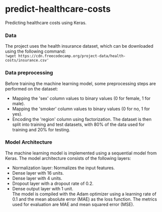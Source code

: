 # predict-healthcare-costs
Predicting healthcare costs using Keras.

### Data
The project uses the health insurance dataset, which can be downloaded using the following command:  <br>
`!wget https://cdn.freecodecamp.org/project-data/health-costs/insurance.csv'`
### Data preprocessing
Before training the machine learning model, some preprocessing steps are performed on the dataset: <br>
* Mapping the 'sex' column values to binary values (0 for female, 1 for male).
* Mapping the 'smoker' column values to binary values (0 for no, 1 for yes).
* Encoding the 'region' column using factorization.
The dataset is then split into training and test datasets, with 80% of the data used for training and 20% for testing.

### Model Architecture
The machine learning model is implemented using a sequential model from Keras. The model architecture consists of the following layers:
<br>
* Normalization layer: Normalizes the input features.
* Dense layer with 16 units.
* Dense layer with 4 units.
* Dropout layer with a dropout rate of 0.2.
* Dense output layer with 1 unit. <br>
The model is compiled with the Adam optimizer using a learning rate of 0.1 and the mean absolute error (MAE) as the loss function. The metrics used for evaluation are MAE and mean squared error (MSE).
